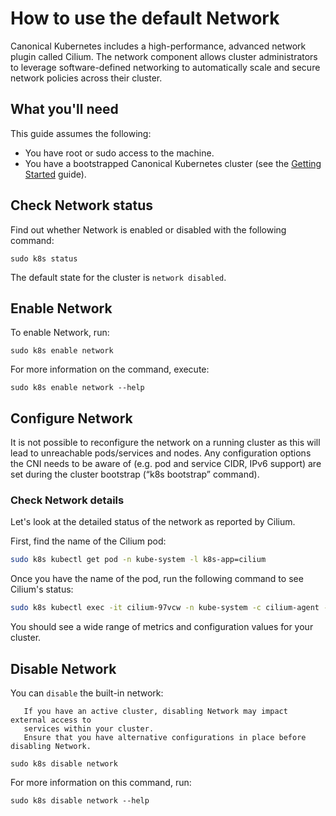 # How to use the default Network

Canonical Kubernetes includes a high-performance, advanced network plugin
called Cilium. The network component allows cluster administrators to leverage
software-defined networking to automatically scale and secure network policies
across their cluster.

## What you'll need

This guide assumes the following:

- You have root or sudo access to the machine.
- You have a bootstrapped Canonical Kubernetes cluster (see the [Getting
  Started][getting-started-guide] guide).

## Check Network status

Find out whether Network is enabled or disabled with the following command:

```
sudo k8s status
```

The default state for the cluster is `network disabled`.

## Enable Network

To enable Network, run:

```
sudo k8s enable network
```

For more information on the command, execute:

```
sudo k8s enable network --help
```

## Configure Network

It is not possible to reconfigure the network on a running cluster as this will
lead to unreachable pods/services and nodes. Any configuration options the CNI
needs to be aware of (e.g. pod and service CIDR, IPv6 support) are set during
the cluster bootstrap (“k8s bootstrap” command).

### Check Network details

Let's look at the detailed status of the network as reported by Cilium.

First, find the name of the Cilium pod:

```sh
sudo k8s kubectl get pod -n kube-system -l k8s-app=cilium
```

Once you have the name of the pod, run the following command to see Cilium's
status:

```sh
sudo k8s kubectl exec -it cilium-97vcw -n kube-system -c cilium-agent -- cilium status
```

You should see a wide range of metrics and configuration values for your cluster.

## Disable Network

You can `disable` the built-in network:

``` {warning}
   If you have an active cluster, disabling Network may impact external access to
   services within your cluster.
   Ensure that you have alternative configurations in place before disabling Network.
```

```
sudo k8s disable network
```

For more information on this command, run:

```
sudo k8s disable network --help
```

<!-- LINKS -->

[getting-started-guide]: ../../../tutorial/getting-started
